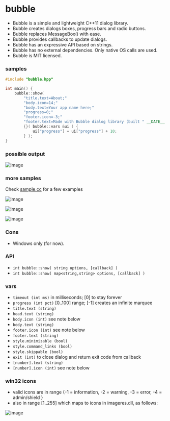 bubble
======

- Bubble is a simple and lightweight C++11 dialog library.
- Bubble creates dialogs boxes, progress bars and radio buttons.
- Bubble replaces MessageBox() with ease.
- Bubble provides callbacks to update dialogs.
- Bubble has an expressive API based on strings.
- Bubble has no external dependencies. Only native OS calls are used.
- Bubble is MIT licensed.

### samples
```c++
#include "bubble.hpp"

int main() {
    bubble::show(
        "title.text=About;"
        "body.icon=14;"
        "body.text=Your app name here;"
        "progress=0;"
        "footer.icon=-3;"
        "footer.text=Made with Bubble dialog library (built " __DATE__ ")",
        {}( bubble::vars &ui ) {
            ui["progress"] = ui["progress"] + 10;
        } );
}
```

### possible output
![image](https://raw.github.com/r-lyeh/depot/master/bubble-snapshot-1.png)

### more samples
Check [sample.cc](https://github.com/r-lyeh/bubble/sample.cc) for a few examples

![image](https://raw.github.com/r-lyeh/depot/master/bubble-snapshot-2.png)

![image](https://raw.github.com/r-lyeh/depot/master/bubble-snapshot-3.png)

![image](https://raw.github.com/r-lyeh/depot/master/bubble-snapshot-4.png)

### Cons
- Windows only (for now).

### API
- `int bubble::show( string options, [callback] )`
- `int bubble::show( map<string,string> options, [callback] )`

### vars
- `timeout (int ms)` in milliseconds; [0] to stay forever
- `progress (int pct)` [0..100] range; [-1] creates an infinite marquee
- `title.text (string)`
- `head.text (string)`
- `body.icon (int)` see note below
- `body.text (string)`
- `footer.icon (int)` see note below
- `footer.text (string)`
- `style.minimizable (bool)`
- `style.command_links (bool)`
- `style.skippable (bool)`
- `exit (int)` to close dialog and return exit code from callback
- `[number].text (string)`
- `[number].icon (int)` see note below

### win32 icons
- valid icons are in range {-1 = information, -2 = warning, -3 = error, -4 = admin/shield }
- also in range [1..255] which maps to icons in imageres.dll, as follows:

![image](https://raw.github.com/r-lyeh/depot/master/bubble-imageresdll.png)
